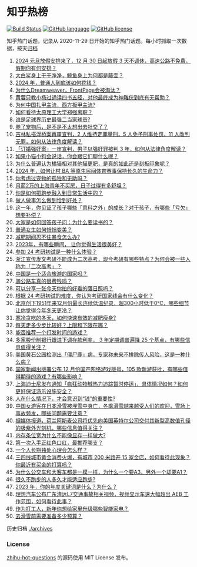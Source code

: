 # 知乎热榜
[![Build Status](https://github.com/ToWeLong/zhihu-hot-questions/workflows/CI/badge.svg)](https://github.com/ToWeLong/zhihu-hot-questions/actions)
[![GitHub language](https://img.shields.io/badge/language-golang-orange.svg)](https://golang.org/)
[![GitHub license](https://img.shields.io/github/license/ToWeLong/zhihu-hot-questions)](https://github.com/ToWeLong/zhihu-hot-questions/blob/main/LICENSE)

知乎热门话题，记录从 2020-11-29 日开始的知乎热门话题。每小时抓取一次数据，按天[归档](./archives)

<!-- BEGIN -->

1. [2024 元旦放假安排来了，12 月 30 日起放假 3 天不调休，高速公路不免费，假期你有何安排？](https://www.zhihu.com/question/636474716)
1. [大白鲨身上干干净净，鲸鱼身上为何都是藤壶？](https://www.zhihu.com/question/630866723)
1. [2024 年，普通人到底该如何花钱？](https://www.zhihu.com/question/636522597)
1. [为什么Dreamweaver，FrontPage会被淘汰？](https://www.zhihu.com/question/635562058)
1. [黄蓉只教小杨过诵读四书五经，对他最终成为神雕侠到底有无帮助？](https://www.zhihu.com/question/635134659)
1. [为何中国扎甲主流，西方板甲主流?](https://www.zhihu.com/question/427615761)
1. [如何看待太原理工大学郑强离职？](https://www.zhihu.com/question/636325291)
1. [谁是足球界历史最强二当家球员?](https://www.zhihu.com/question/630025002)
1. [养了宠物后，是不是不太想出去社交了？](https://www.zhihu.com/question/635342035)
1. [吉林私搭浮桥案再审宣判，2 人维持定罪量刑，5 人免予刑事处罚，11 人改判无罪，如何从法律角度解读？](https://www.zhihu.com/question/636528695)
1. [「订婚强奸案」一审宣判，男子以强奸罪被判 3 年，如何从法律角度解读？](https://www.zhihu.com/question/636500180)
1. [如果小猫小狗会说话，你会跟它们聊什么呢？](https://www.zhihu.com/question/635330241)
1. [为什么普遍认为橘猫相对其他猫更肥，是真的如此还是刻板印象呢？](https://www.zhihu.com/question/280040891)
1. [2024 年，如何让村 BA 等原生民间体育赛事保持长久的生命力？](https://www.zhihu.com/question/635301402)
1. [你考虑过宠物的孤独和无助吗？](https://www.zhihu.com/question/626643897)
1. [月薪2万的上海青年不买房，日子过得有多舒坦？](https://www.zhihu.com/question/632406963)
1. [你是如何把跑步融入到日常生活中的？](https://www.zhihu.com/question/635928276)
1. [做人做事怎么做到恰到好处？](https://www.zhihu.com/question/431397657)
1. [这一年，你见证了孩子哪些「意料之外」的成长？对于孩子，有哪些「亏欠」想要补偿？](https://www.zhihu.com/question/632310610)
1. [大家是如何回答孩子问：为什么要读书的？](https://www.zhihu.com/question/636297605)
1. [普通女生如何悄悄变美？](https://www.zhihu.com/question/632642086)
1. [减肥期间忍不住暴食怎么办?](https://www.zhihu.com/question/631704624)
1. [2023年，有哪些瞬间， 让你觉得生活很美好？](https://www.zhihu.com/question/635899209)
1. [参加 24 考研初试是一种什么体验？](https://www.zhihu.com/question/636233432)
1. [浙江宣传发文考研不能成为二次高考，现今考研有哪些特点？为何会被一些人称为「二次高考」？](https://www.zhihu.com/question/636424307)
1. [中国是一个适合旅游的国家吗？](https://www.zhihu.com/question/508065742)
1. [骑公路车真的很费钱吗？](https://www.zhihu.com/question/635659705)
1. [可以分享一张今天你拍的好看的落日照吗？](https://www.zhihu.com/question/635790666)
1. [根据 24 考研初试的难度，你认为考研国家线会有什么变化？](https://www.zhihu.com/question/636240618)
1. [北京创下1951年来12月份最长连续低温纪录，超300小时低于0℃，哪些细节让你觉得今年冬天更冷？](https://www.zhihu.com/question/636432667)
1. [寒冷贪吃的冬天，如何快速有效的减肥瘦身?](https://www.zhihu.com/question/634397336)
1. [每天走多少步比较好？上限和下限在哪？](https://www.zhihu.com/question/634409145)
1. [能否推荐一个打发时间的游戏？](https://www.zhihu.com/question/632621438)
1. [多家股份制银行跟进下调存款利率， 3 年定期调普遍降 25 个基点，有哪些信息值得关注？](https://www.zhihu.com/question/636490487)
1. [美国黄石公园检测出「僵尸鹿」病，专家称未来不排除传人风险，这是一种什么病？](https://www.zhihu.com/question/636443675)
1. [国家新闻出版署公布 12 月份国产网络游戏版号，105 款新游获批，有哪些值得期待的游戏？有哪些影响？](https://www.zhihu.com/question/636468669)
1. [上海迪士尼发布通知「疯狂动物城热力追踪暂时停运」，具体情况如何？如何更好保证游乐设施安全？](https://www.zhihu.com/question/636467115)
1. [人在什么情况下，才会意识到“钱”的重要性?](https://www.zhihu.com/question/631823264)
1. [中国女游客在日本滑雪被埋雪中身亡，冬季滑雪越来越受人们的欢迎，雪场上事故频发，哪些问题需要注意？](https://www.zhihu.com/question/636428544)
1. [据媒体报道，荷兰阿斯麦公司将优先向美国英特尔公司交付其新型高数值孔径的极紫外光刻机，哪些信息值得关注？](https://www.zhihu.com/question/636432241)
1. [内存条位宽为什么不能像显存一样做大?](https://www.zhihu.com/question/633137952)
1. [第一次入手正红色口红，最推荐哪支？](https://www.zhihu.com/question/633737415)
1. [一个人长期独处心理会怎么样？](https://www.zhihu.com/question/559699801)
1. [三四线城市黄金消费火爆，有城市 200 米路开 15 家金店，如何看待此现象？你最近有买金的打算吗？](https://www.zhihu.com/question/636492257)
1. [为什么公交车和大客车都是一模一样，为什么一个要A3，另外一个却要A1？](https://www.zhihu.com/question/636182102)
1. [很久不跑步的人多久才能适应跑步?](https://www.zhihu.com/question/635546298)
1. [2023 年，你的年度关键词是什么？为什么？](https://www.zhihu.com/question/633946644)
1. [理想汽车公布广东清远L7交通事故相关视频，视频显示车速大幅超出 AEB 工作范围，如何看待此事？](https://www.zhihu.com/question/636438075)
1. [作为打工人，新年你想给家里升级哪些智能家电？](https://www.zhihu.com/question/634289181)
1. [去滑雪前需要准备多少预算？](https://www.zhihu.com/question/633706324)

<!-- END -->

历史归档 [./archives](./archives)


### License
[zhihu-hot-questions](https://github.com/towelong/zhihu-hot-questions) 的源码使用 MIT License 发布。